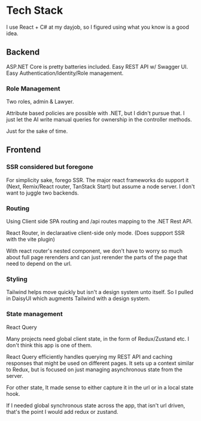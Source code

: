 # Tech Stack
I use React + C# at my dayjob, so I figured using what you know is a good idea.

## Backend

ASP.NET Core is pretty batteries included. 
Easy REST API w/ Swagger UI.
Easy Authentication/Identity/Role management.


### Role Management
Two roles, admin & Lawyer.

Attribute based policies are possible with .NET, but I didn't pursue that. I just let the AI write manual queries for ownership in the controller methods.

Just for the sake of time.

## Frontend
### SSR considered but foregone
For simplicity sake, forego SSR.
The major react frameworks do support it (Next, Remix/React router, TanStack Start) but assume a node server. I don't want to juggle two backends.


### Routing
Using Client side SPA routing and /api routes mapping to the .NET Rest API.

React Router, in declaraative client-side only mode. (Does suppport SSR with the vite plugin)

With react router's nested <outlet /> component, we don't have to worry so much about full page rerenders and can just rerender the parts of the page that need to depend on the url.


### Styling
Tailwind helps move quickly but isn't a design system unto itself. So I pulled in DaisyUI which augments Tailwind with a design system. 

### State management
React Query

Many projects need global client state, in the form of Redux/Zustand etc.
I don't think this app is one of them.


React Query efficiently handles querying my REST API and caching responses that might be used on different pages. It sets up a context similar to Redux, but is focused on just managing asynchronous state from the server.
 
For other state, It made sense to either capture it in the url or in a local state hook.

If I needed global synchronous state across the app, that isn't url driven, that's the point I would add redux or zustand. 

